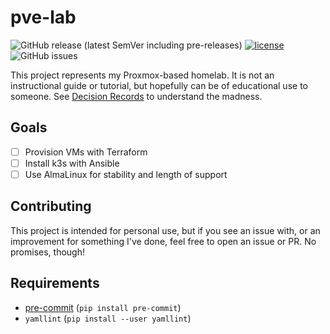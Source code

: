 # pve-lab

![GitHub release (latest SemVer including pre-releases)](https://img.shields.io/github/v/release/nwsmonster/pve-lab?include_prereleases)
[![license](https://img.shields.io/github/license/nwsmonster/pve-lab?logo=unlicense&logoColor=white)](https://unlicense.org/)
![GitHub issues](https://img.shields.io/github/issues-raw/nwsmonster/pve-lab)

This project represents my Proxmox-based homelab. It is not an instructional guide or tutorial, but hopefully can be of educational use to someone. See [Decision Records](DECISION_RECORDS.md) to understand the madness.

## Goals

- [ ] Provision VMs with Terraform
- [ ] Install k3s with Ansible
- [ ] Use AlmaLinux for stability and length of support

## Contributing

This project is intended for personal use, but if you see an issue with, or an improvement for something I've done, feel free to open an issue or  PR. No promises, though!

## Requirements

- [pre-commit](https://pre-commit.com/) (`pip install pre-commit`)
- `yamllint` (`pip install --user yamllint`)
